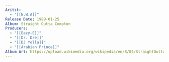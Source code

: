 ```yaml
---
Aritst:
  - "[[N.W.A]]"
Release Date: 1989-01-25
Album: Straight Outta Compton
Producers:
  - "[[Eazy-E]]"
  - "[[Dr. Dre]]"
  - "[[DJ Yella]]"
  - "[[Arabian Prince]]"
Album Art: https://upload.wikimedia.org/wikipedia/en/8/84/StraightOuttaComptonN.W.A..jpg
---
```

